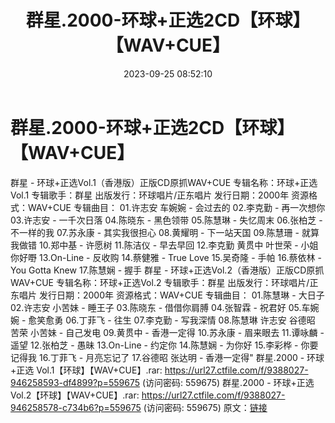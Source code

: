 ﻿---
title: 群星.2000-环球+正选2CD【环球】【WAV+CUE】
date: 2023-09-25 08:52:10
categories: WAV车载音乐、镜像
tags: 华语中文
---
# 群星.2000-环球+正选2CD【环球】【WAV+CUE】

群星 - 环球+正选Vol.1（香港版）正版CD原抓WAV+CUE
专辑名称：环球+正选Vol.1
专辑歌手：群星
出版发行：环球唱片/正东唱片
发行日期：2000年
资源格式：WAV+CUE
专辑曲目：
01.许志安 车婉婉 - 会过去的
02.李克勤 - 再一次想你
03.许志安 - 一千次日落
04.陈晓东 - 黑色领带
05.陈慧琳 - 失忆周末
06.张柏芝 - 不一样的我
07.苏永康 - 其实我很担心
08.黄耀明 - 下一站天国
09.陈慧珊 - 就算我做错
10.郑中基 - 许愿树
11.陈洁仪 - 早去早回
12.李克勤 黄贯中 叶世荣 - 小姐你好嘢
13.On-Line - 反收购
14.蔡健雅 - True Love
15.吴奇隆 - 手帕
16.蔡依林 - You Gotta Knew
17.陈慧娴 - 握手
群星 - 环球+正选Vol.2（香港版）正版CD原抓WAV+CUE
专辑名称：环球+正选Vol.2
专辑歌手：群星
出版发行：环球唱片/正东唱片
发行日期：2000年
资源格式：WAV+CUE
专辑曲目：
01.陈慧琳 - 大日子
02.许志安 小苦妹 - 睡王子
03.陈晓东 - 借借你肩膊
04.张智霖 - 祝君好
05.车婉婉 - 愈笑愈勇
06.丁菲飞 - 往生
07.李克勤 - 写我深情
08.陈慧琳 许志安 谷德昭 苦荣 小苦妹 - 自己发电
09.黄贯中 - 香港一定得
10.苏永康 - 眉来眼去
11.谭咏麟 - 遥望
12.张柏芝 - 愚昧
13.On-Line - 约定你
14.陈慧娴 - 为你好
15.李彩桦 - 你要记得我
16.丁菲飞 - 月亮忘记了
17.谷德昭 张达明 - 香港一定得"
群星.2000 - 环球+正选 Vol.1【环球】【WAV+CUE】.rar: https://url27.ctfile.com/f/9388027-946258593-df4899?p=559675
(访问密码: 559675)
群星.2000 - 环球+正选 Vol.2【环球】【WAV+CUE】.rar: https://url27.ctfile.com/f/9388027-946258578-c734b6?p=559675
(访问密码: 559675)
原文：[链接](https://blog.sina.com.cn/s/blog_1647c7e76010313iu.html)